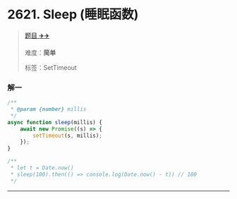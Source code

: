 # 2621. Sleep (睡眠函数)

> [题目 :airplane::airplane:](https://leetcode.cn/problems/counter/description/)
>
> 难度：**简单**
>
> 标签：SetTimeout

### 解一

```javascript
/**
 * @param {number} millis
 */
async function sleep(millis) {
	await new Promise((s) => {
		setTimeout(s, millis);
	});
}

/**
 * let t = Date.now()
 * sleep(100).then(() => console.log(Date.now() - t)) // 100
 */
```

---
